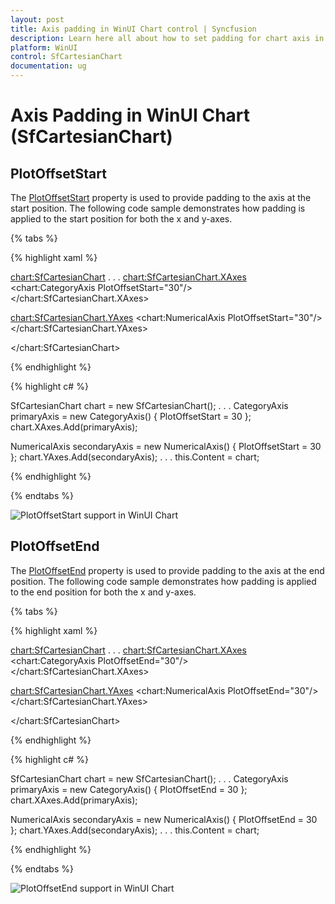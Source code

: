 ```yaml
---
layout: post
title: Axis padding in WinUI Chart control | Syncfusion
description: Learn here all about how to set padding for chart axis in the Syncfusion WinUI Chart (SfCartesianChart) control.
platform: WinUI
control: SfCartesianChart
documentation: ug
---
```


# Axis Padding in WinUI Chart (SfCartesianChart)

## PlotOffsetStart

The [PlotOffsetStart](https://help.syncfusion.com/cr/winui/Syncfusion.UI.Xaml.Charts.ChartAxis.html#Syncfusion_UI_Xaml_Charts_ChartAxis_PlotOffsetStart) property is used to provide padding to the axis at the start position. The following code sample demonstrates how padding is applied to the start position for both the x and y-axes.

{% tabs %}

{% highlight xaml %}

<chart:SfCartesianChart>
. . .
<chart:SfCartesianChart.XAxes>
    <chart:CategoryAxis PlotOffsetStart="30"/>
</chart:SfCartesianChart.XAxes>

<chart:SfCartesianChart.YAxes>
    <chart:NumericalAxis PlotOffsetStart="30"/>
</chart:SfCartesianChart.YAxes>

</chart:SfCartesianChart>

{% endhighlight %}

{% highlight c# %}

SfCartesianChart chart = new SfCartesianChart();
. . .
CategoryAxis primaryAxis = new CategoryAxis()
{
   PlotOffsetStart = 30
};
chart.XAxes.Add(primaryAxis);

NumericalAxis secondaryAxis = new NumericalAxis()
{
   PlotOffsetStart = 30
};
chart.YAxes.Add(secondaryAxis);
. . .
this.Content = chart;

{% endhighlight %}

{% endtabs %}

![PlotOffsetStart support in WinUI Chart](Axis_images/winui_chart_axis_plot-offset-start.png)

## PlotOffsetEnd

The [PlotOffsetEnd](https://help.syncfusion.com/cr/winui/Syncfusion.UI.Xaml.Charts.ChartAxis.html#Syncfusion_UI_Xaml_Charts_ChartAxis_PlotOffsetEnd) property is used to provide padding to the axis at the end position. The following code sample demonstrates how padding is applied to the end position for both the x and y-axes.

{% tabs %}

{% highlight xaml %}

<chart:SfCartesianChart>
. . .
<chart:SfCartesianChart.XAxes>
    <chart:CategoryAxis PlotOffsetEnd="30"/>
</chart:SfCartesianChart.XAxes>

<chart:SfCartesianChart.YAxes>
    <chart:NumericalAxis PlotOffsetEnd="30"/>
</chart:SfCartesianChart.YAxes>

</chart:SfCartesianChart>

{% endhighlight %}

{% highlight c# %}

SfCartesianChart chart = new SfCartesianChart();
. . .
CategoryAxis primaryAxis = new CategoryAxis()
{
   PlotOffsetEnd = 30
};
chart.XAxes.Add(primaryAxis);

NumericalAxis secondaryAxis = new NumericalAxis()
{
   PlotOffsetEnd = 30
};
chart.YAxes.Add(secondaryAxis);
. . .
this.Content = chart;

{% endhighlight %}

{% endtabs %}

![PlotOffsetEnd support in WinUI Chart](Axis_images/winui_chart_axis_plot-offset-end.png)